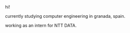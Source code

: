hi!

currently studying computer engineering in granada, spain.

working as an intern for NTT DATA.
